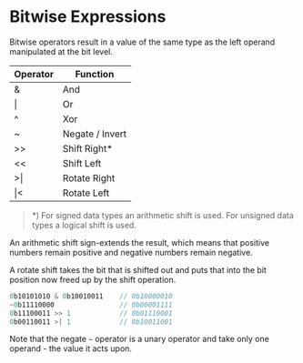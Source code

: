# Bitwise Expressions

Bitwise operators result in a value of the same type as the left operand manipulated at the bit level.

|Operator|Function
|--------|------
| & | And
| \| | Or
| ^ | Xor
| ~ | Negate / Invert
| >> | Shift Right*
| << | Shift Left
| >\| | Rotate Right
| \|< | Rotate Left

> *) For signed data types an arithmetic shift is used. For unsigned data types a logical shift is used.

An arithmetic shift sign-extends the result, which means that positive numbers remain positive and negative numbers remain negative.

A rotate shift takes the bit that is shifted out and puts that into the bit position now freed up by the shift operation.

```C#
0b10101010 & 0b10010011    // 0b10000010
~0b11110000                // 0b00001111
0b11100011 >> 1            // 0b01110001
0b00110011 >| 1            // 0b10011001
```

Note that the negate `~` operator is a unary operator and take only one operand - the value it acts upon.
